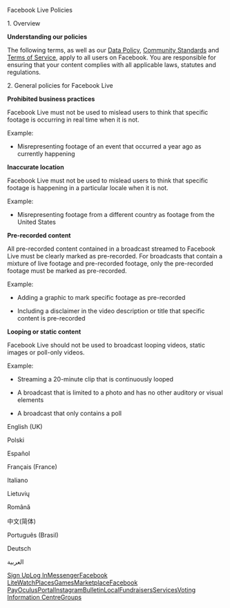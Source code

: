 Facebook Live Policies

1\. Overview

**Understanding our policies**

The following terms, as well as our [Data Policy](https://www.facebook.com/about/privacy/), [Community Standards](https://www.facebook.com/communitystandards/) and [Terms of Service](https://www.facebook.com/legal/terms), apply to all users on Facebook. You are responsible for ensuring that your content complies with all applicable laws, statutes and regulations.

2\. General policies for Facebook Live

**Prohibited business practices**

Facebook Live must not be used to mislead users to think that specific footage is occurring in real time when it is not.

Example:

*   Misrepresenting footage of an event that occurred a year ago as currently happening

**Inaccurate location**

Facebook Live must not be used to mislead users to think that specific footage is happening in a particular locale when it is not.

Example:

*   Misrepresenting footage from a different country as footage from the United States

**Pre-recorded content**

All pre-recorded content contained in a broadcast streamed to Facebook Live must be clearly marked as pre-recorded. For broadcasts that contain a mixture of live footage and pre-recorded footage, only the pre-recorded footage must be marked as pre-recorded.

Example:

*   Adding a graphic to mark specific footage as pre-recorded

*   Including a disclaimer in the video description or title that specific content is pre-recorded

**Looping or static content**

Facebook Live should not be used to broadcast looping videos, static images or poll-only videos.

Example:

*   Streaming a 20-minute clip that is continuously looped

*   A broadcast that is limited to a photo and has no other auditory or visual elements

*   A broadcast that only contains a poll

English (UK)

Polski

Español

Français (France)

Italiano

Lietuvių

Română

中文(简体)

Português (Brasil)

Deutsch

العربية

[Sign Up](https://www.facebook.com/reg/)[Log In](https://www.facebook.com/login/)[Messenger](https://l.facebook.com/l.php?u=https%3A%2F%2Fmessenger.com%2F&h=AT3ltB19dW7ahUBvK8WHe30VIZoWWm28-iNxqrwLhEoo5w2TRa5anKFsSNn1D8StQMKVOl2LiZsNczDikA6OnjjWHAjZqJQe_jGxPRw0CYBtMd3M4MRtVbD85PYDcCfWhgzXQWFSFA9lzbGxA9HuiXAeuTFgFqb-jFNTAw)[Facebook Lite](https://www.facebook.com/lite/)[Watch](https://en-gb.facebook.com/watch/)[Places](https://www.facebook.com/places/)[Games](https://www.facebook.com/games/)[Marketplace](https://www.facebook.com/marketplace/)[Facebook Pay](https://pay.facebook.com/)[Oculus](https://l.facebook.com/l.php?u=https%3A%2F%2Fwww.oculus.com%2F&h=AT3ltB19dW7ahUBvK8WHe30VIZoWWm28-iNxqrwLhEoo5w2TRa5anKFsSNn1D8StQMKVOl2LiZsNczDikA6OnjjWHAjZqJQe_jGxPRw0CYBtMd3M4MRtVbD85PYDcCfWhgzXQWFSFA9lzbGxA9HuiXAeuTFgFqb-jFNTAw)[Portal](https://portal.facebook.com/)[Instagram](https://l.facebook.com/l.php?u=https%3A%2F%2Fwww.instagram.com%2F&h=AT3ltB19dW7ahUBvK8WHe30VIZoWWm28-iNxqrwLhEoo5w2TRa5anKFsSNn1D8StQMKVOl2LiZsNczDikA6OnjjWHAjZqJQe_jGxPRw0CYBtMd3M4MRtVbD85PYDcCfWhgzXQWFSFA9lzbGxA9HuiXAeuTFgFqb-jFNTAw)[Bulletin](https://www.bulletin.com/)[Local](https://www.facebook.com/local/lists/245019872666104/)[Fundraisers](https://www.facebook.com/fundraisers/)[Services](https://www.facebook.com/biz/directory/)[Voting Information Centre](https://www.facebook.com/votinginformationcenter/?entry_point=c2l0ZQ%3D%3D)[Groups](https://www.facebook.com/groups/explore/)